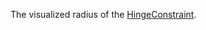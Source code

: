 The visualized radius of the [HingeConstraint](https://developer.roblox.com/en-us/api-reference/class/HingeConstraint).